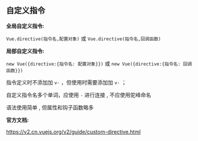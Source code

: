 ## 自定义指令

**全局自定义指令:**

`Vue.directive(指令名,配置对象)` 或  `Vue.directive(指令名,回调函数)`



**局部自定义指令:**

`new Vue({directive:{指令名: 配置对象}})` 或 `new Vue({directive:{指令名: 回调函数}})`



指令定义时不添加加 `v-` ，但使用时需要添加加 `v-` ；

自定义指令名多个单词，应使用 `-` 进行连接 , 不应使用驼峰命名



语法使用简单 , 但属性和钩子函数略多



**官方文档:** 

https://v2.cn.vuejs.org/v2/guide/custom-directive.html